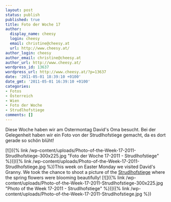 ```yaml
---
layout: post
status: publish
published: true
title: Foto der Woche 17
author:
  display_name: cheesy
  login: cheesy
  email: christine@cheesy.at
  url: http://www.cheesy.at/
author_login: cheesy
author_email: christine@cheesy.at
author_url: http://www.cheesy.at/
wordpress_id: 13637
wordpress_url: http://www.cheesy.at/?p=13637
date: '2011-05-01 18:39:10 +0100'
date_gmt: '2011-05-01 16:39:10 +0100'
categories:
- Fotos
- Österreich
- Wien
- Foto der Woche
- Strudlhofstiege
comments: []
---
```

<!--:de-->Diese Woche haben wir am Ostermontag David's Oma besucht. Bei der Gelegenheit haben wir ein Foto von der Strudlhofstiege gemacht, da es dort gerade so schön blüht!
[![]({% link /wp-content/uploads/Photo-of-the-Week-17-2011-Strudlhofstiege-300x225.jpg "Foto der Woche 17-2011 - Strudlhofstiege" %})]({% link /wp-content/uploads/Photo-of-the-Week-17-2011-Strudlhofstiege.jpg %})<!--:--><!--:en-->This week on Easter Monday we visited David's Granny. We took the chance to shoot a picture of the [Strudlhofstiege](http://en.wikipedia.org/wiki/Strudlhofstiege) where the spring flowers were blooming beautifully!
[![]({% link /wp-content/uploads/Photo-of-the-Week-17-2011-Strudlhofstiege-300x225.jpg "Photo of the Week 17-2011 - Strudlhofstiege" %})]({% link /wp-content/uploads/Photo-of-the-Week-17-2011-Strudlhofstiege.jpg %})<!--:-->
